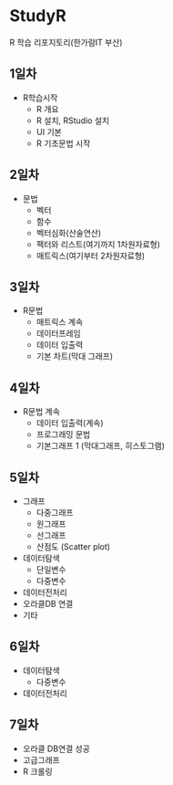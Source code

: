 # StudyR
R 학습 리포지토리(한가람IT 부산)

## 1일차
  - R학습시작
    - R 개요
    - R 설치, RStudio 설치
    - UI 기본
    - R 기초문법 시작

## 2일차
  - 문법
    - 벡터
    - 함수
    - 벡터심화(산술연산)
    - 팩터와 리스트(여기까지 1차원자료형)
    - 매트릭스(여기부터 2차원자료형)

## 3일차
  - R문법
    - 매트릭스 계속
    - 데이터프레임
    - 데이터 입출력
    - 기본 차트(막대 그래프)

## 4일차
  - R문법 계속
    - 데이터 입출력(계속)
    - 프로그래밍 문법
    - 기본그래프 1 (막대그래프, 히스토그램)

## 5일차
  - 그래프
    - 다중그래프
    - 원그래프
    - 선그래프
    - 산점도 (Scatter plot)
  - 데이터탐색
    - 단일변수
    - 다중변수
  - 데이터전처리
  - 오라클DB 연결
  - 기타
  
## 6일차
  - 데이터탐색
    - 다중변수
  - 데이터전처리
  
## 7일차
  - 오라클 DB연결 성공
  - 고급그래프
  - R 크롤링